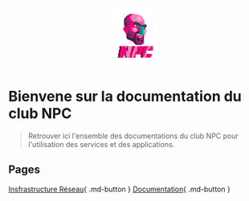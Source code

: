<p align="center">
    <img src="./img/logo/Logo.png" alt="Logo"><br>
</p>

# Bienvene sur la documentation du club NPC

> Retrouver ici l'ensemble des documentations du club NPC pour l'utilisation des services et des applications.

## Pages
[Insfrastructure Réseau](./page/infrastructure_reseau/infra_reseau.md){ .md-button }
[Documentation](./page/documentation.md){ .md-button }